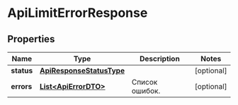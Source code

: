 

# ApiLimitErrorResponse

## Properties

Name | Type | Description | Notes
------------ | ------------- | ------------- | -------------
**status** | [**ApiResponseStatusType**](ApiResponseStatusType.md) |  |  [optional]
**errors** | [**List&lt;ApiErrorDTO&gt;**](ApiErrorDTO.md) | Список ошибок. |  [optional]




